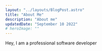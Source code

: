 ```yaml
---
layout: "../layouts/BlogPost.astro"
title: "About Me"
description: "About me"
updatedDate: "September 10 2022"
# heroImage: ""
---
```


Hey, I am a professional software developer